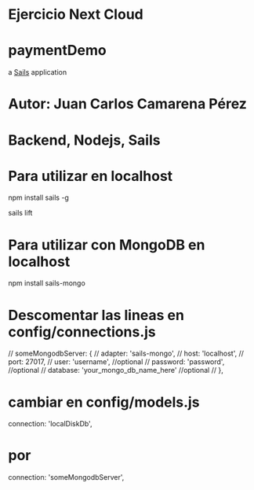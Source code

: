 # Ejercicio Next Cloud
# paymentDemo

a [Sails](http://sailsjs.org) application

# Autor: Juan Carlos Camarena Pérez
# Backend, Nodejs, Sails
# Para utilizar en localhost

npm install sails -g

sails lift

# Para utilizar con MongoDB en localhost

npm install sails-mongo

# Descomentar las lineas en config/connections.js

// someMongodbServer: {
//   adapter: 'sails-mongo',
//   host: 'localhost',
//   port: 27017,
//   user: 'username', //optional
//   password: 'password', //optional
//   database: 'your_mongo_db_name_here' //optional
// },


# cambiar en config/models.js

connection: 'localDiskDb',

# por

connection: 'someMongodbServer',
